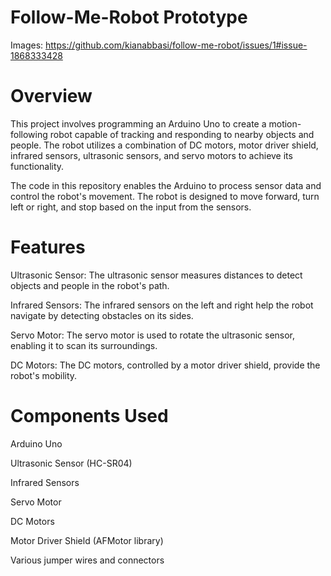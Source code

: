 # Follow-Me-Robot Prototype

Images:
https://github.com/kianabbasi/follow-me-robot/issues/1#issue-1868333428

# Overview
This project involves programming an Arduino Uno to create a motion-following robot capable of tracking and responding to nearby objects and people. The robot utilizes a combination of DC motors, motor driver shield, infrared sensors, ultrasonic sensors, and servo motors to achieve its functionality.

The code in this repository enables the Arduino to process sensor data and control the robot's movement. The robot is designed to move forward, turn left or right, and stop based on the input from the sensors.

# Features
Ultrasonic Sensor: The ultrasonic sensor measures distances to detect objects and people in the robot's path.

Infrared Sensors: The infrared sensors on the left and right help the robot navigate by detecting obstacles on its sides.

Servo Motor: The servo motor is used to rotate the ultrasonic sensor, enabling it to scan its surroundings.

DC Motors: The DC motors, controlled by a motor driver shield, provide the robot's mobility.
# Components Used
Arduino Uno

Ultrasonic Sensor (HC-SR04)

Infrared Sensors

Servo Motor

DC Motors

Motor Driver Shield (AFMotor library)

Various jumper wires and connectors

